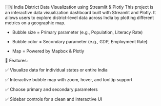 🇮🇳 India District Data Visualization using Streamlit & Plotly
This project is an interactive data visualization dashboard built with Streamlit and Plotly. It allows users to explore district-level data across India by plotting different metrics on a geographic map.

* Bubble size = Primary parameter (e.g., Population, Literacy Rate)

* Bubble color = Secondary parameter (e.g., GDP, Employment Rate)

* Map = Powered by Mapbox & Plotly

🚀 Features:

✅ Visualize data for individual states or entire India

✅ Interactive bubble map with zoom, hover, and tooltip support

✅ Choose primary and secondary parameters

✅ Sidebar controls for a clean and interactive UI

